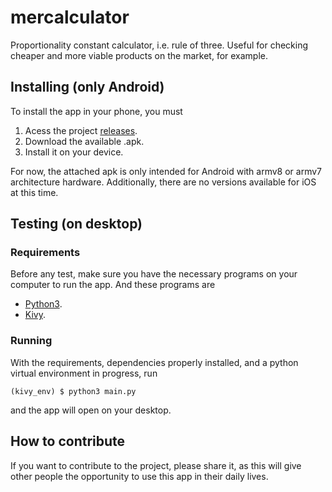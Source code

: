 # mercalculator

Proportionality constant calculator, i.e. rule of three. Useful for checking cheaper and more viable products on the market, for example.

Installing (only Android)
---

To install the app in your phone, you must

1. Acess the project [releases](https://github.com/gabrielproencaalves/mercalculator/releases).
1. Download the available .apk.
1. Install it on your device.

For now, the attached apk is only intended for Android with armv8 or armv7 architecture hardware. Additionally, there are no versions available for iOS at this time.

Testing (on desktop)
---

### Requirements

Before any test, make sure you have the necessary programs on your computer to run the app. And these programs are

- [Python3](https://python.org/).
- [Kivy](https://kivy.org/doc/stable/gettingstarted/installation.html#using-pip).

### Running

With the requirements, dependencies properly installed, and a python virtual environment in progress, run

```
(kivy_env) $ python3 main.py
```

and the app will open on your desktop.

How to contribute
---

If you want to contribute to the project, please share it, as this will give other people the opportunity to use this app in their daily lives.
